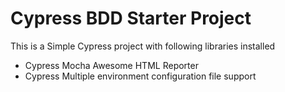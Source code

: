 # Cypress BDD Starter Project

This is a Simple Cypress project with following libraries installed

- Cypress Mocha Awesome HTML Reporter
- Cypress Multiple environment configuration file support

